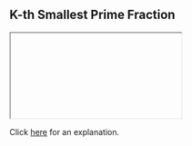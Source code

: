 ##  K-th Smallest Prime Fraction 

<iframe></iframe>

Click [here](Explanation.md) for an explanation.

